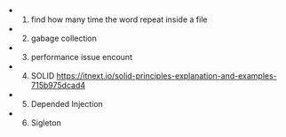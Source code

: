 - 1) find how many time the word repeat inside a file
- 2) gabage collection
- 3) performance issue encount
- 4) SOLID  https://itnext.io/solid-principles-explanation-and-examples-715b975dcad4
- 5) Depended Injection
- 6) Sigleton
